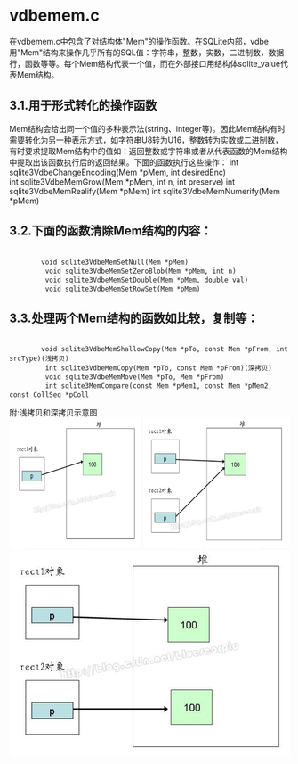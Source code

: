 # vdbemem.c
在vdbemem.c中包含了对结构体"Mem"的操作函数。在SQLite内部，vdbe用"Mem"结构来操作几乎所有的SQL值：字符串，整数，实数，二进制数，数据行，函数等等。每个Mem结构代表一个值，而在外部接口用结构体sqlite_value代表Mem结构。

## 3.1.用于形式转化的操作函数 

   Mem结构会给出同一个值的多种表示法(string、integer等)。因此Mem结构有时需要转化为另一种表示方式，如字符串U8转为U16，整数转为实数或二进制数，有时要求提取Mem结构中的值如：返回整数或字符串或者从代表函数的Mem结构中提取出该函数执行后的返回结果。下面的函数执行这些操作：
         int sqlite3VdbeChangeEncoding(Mem *pMem, int desiredEnc)    
         int sqlite3VdbeMemGrow(Mem *pMem, int n, int preserve)
         int sqlite3VdbeMemRealify(Mem *pMem)
         int sqlite3VdbeMemNumerify(Mem *pMem)

## 3.2.下面的函数清除Mem结构的内容：
```

        void sqlite3VdbeMemSetNull(Mem *pMem)
         void sqlite3VdbeMemSetZeroBlob(Mem *pMem, int n)
         void sqlite3VdbeMemSetDouble(Mem *pMem, double val)
         void sqlite3VdbeMemSetRowSet(Mem *pMem)
```

##  3.3.处理两个Mem结构的函数如比较，复制等：

```

        void sqlite3VdbeMemShallowCopy(Mem *pTo, const Mem *pFrom, int srcType)(浅拷贝)
         int sqlite3VdbeMemCopy(Mem *pTo, const Mem *pFrom)(深拷贝)
         void sqlite3VdbeMemMove(Mem *pTo, Mem *pFrom)
         int sqlite3MemCompare(const Mem *pMem1, const Mem *pMem2, const CollSeq *pColl
```

         
附:浅拷贝和深拷贝示意图
  <img src="copy.png">
  <img src="copy2.jpg">
